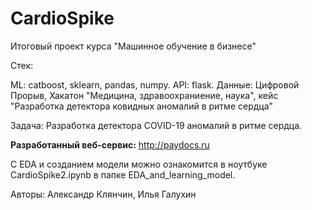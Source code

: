 # CardioSpike
Итоговый проект курса "Машинное обучение в бизнесе"

Стек:

ML: catboost, sklearn, pandas, numpy. API: flask. Данные: Цифровой Прорыв, Хакатон "Медицина, здравоохраниение, наука", кейс "Разработка детектора ковидных аномалий в ритме сердца"

Задача: Разработка детектора COVID-19 аномалий в ритме сердца.

**Разработанный веб-сервис:** http://paydocs.ru

С EDA и созданием модели можно ознакомится в ноутбуке CardioSpike2.ipynb в папке EDA_and_learning_model.

Авторы: Александр Клянчин, Илья Галухин
